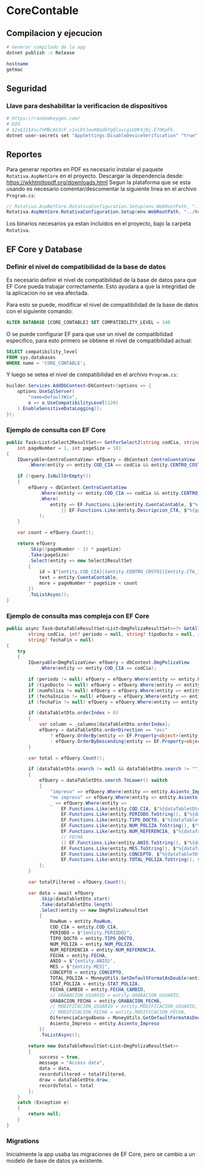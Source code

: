 ﻿# CoreContable

## Compilacion y ejecucion
```sh
# Generar compilado de la app
dotnet publish -c Release

hostname
getmac
```

## Seguridad
### Llave para deshabilitar la verificacion de dispositivos
```sh
# https://randomkeygen.com/
# DIO
# $2a$11$Xsu7nMBcAS3cF.v1xLDtJewXBqdkYgQlazcg1UDK4jNj.E7OKpFk.
dotnet user-secrets set "AppSettings:DisableDeviceVerification" "true"
```

## Reportes
Para generar reportes en PDF es necesario instalar el paquete `Rotativa.AspNetCore` en el proyecto.
Descargar la dependencia desde: https://wkhtmltopdf.org/downloads.html
Segun la plataforma que se esta usando es necesario comentar/descomentar la siguiente linea en el archivo `Program.cs`:

```csharp
// Rotativa.AspNetCore.RotativaConfiguration.Setup(env.WebRootPath, "../Rotativa/Windows");
Rotativa.AspNetCore.RotativaConfiguration.Setup(env.WebRootPath, "../Rotativa/macOS");
```

Los binarios necesarios ya estan incluidos en el proyecto, bajo la carpeta `Rotativa`.

## EF Core y Database

### Definir el nivel de compatibilidad de la base de datos
Es necesario definir el nivel de compatibilidad de la base de datos para que EF Core pueda trabajar correctamente.
Esto ayudara a que la integridad de la aplicacion no se vea afectada.

Para esto se puede, modificar el nivel de compatibilidad de la base de datos con el siguiente comando:
```sql
ALTER DATABASE [CORE_CONTABLE] SET COMPATIBILITY_LEVEL = 140
```

O se puede configurar EF para que use un nivel de compatibilidad especifico, para esto primero se obtiene el nivel de compatibilidad actual:
```sql
SELECT compatibility_level
FROM sys.databases
WHERE name = 'CORE_CONTABLE';
```

Y luego se setea el nivel de compatibilidad en el archivo `Program.cs`:
```csharp
builder.Services.AddDbContext<DbContext>(options => {
    options.UseSqlServer(
        "name=DefaultWin",
        o => o.UseCompatibilityLevel(120)
    ).EnableSensitiveDataLogging();
});
```

### Ejemplo de consulta con EF Core
```csharp
public Task<List<Select2ResultSet>> GetForSelect2(string codCia, string codCC, string? query = null,
    int pageNumber = 1, int pageSize = 10)
{
    IQueryable<CentroCuentaView> efQuery = dbContext.CentroCuentaView
        .Where(entity => entity.COD_CIA == codCia && entity.CENTRO_COSTO == codCC);

    if (!query.IsNullOrEmpty())
    {
        efQuery = dbContext.CentroCuentaView
            .Where(entity => entity.COD_CIA == codCia && entity.CENTRO_COSTO == codCC)
            .Where(
                entity => EF.Functions.Like(entity.CuentaContable, $"%{query}%")
                    || EF.Functions.Like(entity.Descripcion_CTA, $"%{query}%")
            );
    }

    var count = efQuery.Count();

    return efQuery
        .Skip((pageNumber - 1) * pageSize)
        .Take(pageSize)
        .Select(entity => new Select2ResultSet
        {
            id = $"{entity.COD_CIA}|{entity.CENTRO_COSTO}|{entity.CTA_1}|{entity.CTA_2}|{entity.CTA_3}|{entity.CTA_4}|{entity.CTA_5}|{entity.CTA_6}",
            text = entity.CuentaContable,
            more = pageNumber * pageSize < count
        })
        .ToListAsync();
}
```

### Ejemplo de consulta mas compleja con EF Core
```csharp
public async Task<DataTableResultSet<List<DmgPolizaResultSet>>?> GetAllBy(DataTabletDto dataTabletDto,
        string codCia, int? periodo = null, string? tipoDocto = null, int? numPoliza = null, string? fechaInicio = null,
        string? fechaFin = null)
{
    try
    {
        IQueryable<DmgPolizaView> efQuery = dbContext.DmgPolizaView
            .Where(entity => entity.COD_CIA == codCia);

        if (periodo != null) efQuery = efQuery.Where(entity => entity.PERIODO == periodo);
        if (tipoDocto != null) efQuery = efQuery.Where(entity => entity.TIPO_DOCTO == tipoDocto);
        if (numPoliza != null) efQuery = efQuery.Where(entity => entity.NUM_POLIZA == numPoliza);
        if (fechaInicio != null) efQuery = efQuery.Where(entity => entity.FECHA >= DateTimeUtils.ParseFromString(fechaInicio));
        if (fechaFin != null) efQuery = efQuery.Where(entity => entity.FECHA <= DateTimeUtils.ParseFromString(fechaFin));

        if (dataTabletDto.orderIndex > 0)
        {
            var column = _columns[dataTabletDto.orderIndex];
            efQuery = dataTabletDto.orderDirection == "asc"
                ? efQuery.OrderBy(entity => EF.Property<object>(entity, column))
                : efQuery.OrderByDescending(entity => EF.Property<object>(entity, column));
        }

        var total = efQuery.Count();

        if (dataTabletDto.search != null && dataTabletDto.search != "")
        {
            efQuery = dataTabletDto.search.ToLower() switch
            {
                "impreso" => efQuery.Where(entity => entity.Asiento_Impreso == "S"),
                "no impreso" => efQuery.Where(entity => entity.Asiento_Impreso == "N"),
                _ => efQuery.Where(entity =>
                    EF.Functions.Like(entity.COD_CIA, $"%{dataTabletDto.search}%") ||
                    EF.Functions.Like(entity.PERIODO.ToString(), $"%{dataTabletDto.search}%") ||
                    EF.Functions.Like(entity.TIPO_DOCTO, $"%{dataTabletDto.search}%") ||
                    EF.Functions.Like(entity.NUM_POLIZA.ToString(), $"%{dataTabletDto.search}%") ||
                    EF.Functions.Like(entity.NUM_REFERENCIA, $"%{dataTabletDto.search}%")
                    // FECHA
                    || EF.Functions.Like(entity.ANIO.ToString(), $"%{dataTabletDto.search}%") ||
                    EF.Functions.Like(entity.MES.ToString(), $"%{dataTabletDto.search}%") ||
                    EF.Functions.Like(entity.CONCEPTO, $"%{dataTabletDto.search}%") ||
                    EF.Functions.Like(entity.TOTAL_POLIZA.ToString(), $"%{dataTabletDto.search}%"))
            };
        }

        var totalFiltered = efQuery.Count();

        var data = await efQuery
            .Skip(dataTabletDto.start)
            .Take(dataTabletDto.length)
            .Select(entity => new DmgPolizaResultSet
            {
                RowNum = entity.RowNum,
                COD_CIA = entity.COD_CIA,
                PERIODO = $"{entity.PERIODO}",
                TIPO_DOCTO = entity.TIPO_DOCTO,
                NUM_POLIZA = entity.NUM_POLIZA,
                NUM_REFERENCIA = entity.NUM_REFERENCIA,
                FECHA = entity.FECHA,
                ANIO = $"{entity.ANIO}",
                MES = $"{entity.MES}",
                CONCEPTO = entity.CONCEPTO,
                TOTAL_POLIZA = MoneyUtils.GetDefaultFormatAsDouble(entity.TOTAL_POLIZA),
                STAT_POLIZA = entity.STAT_POLIZA,
                FECHA_CAMBIO = entity.FECHA_CAMBIO,
                // GRABACION_USUARIO = entity.GRABACION_USUARIO,
                GRABACION_FECHA = entity.GRABACION_FECHA,
                // MODIFICACION_USUARIO = entity.MODIFICACION_USUARIO,
                // MODIFICACION_FECHA = entity.MODIFICACION_FECHA,
                DiferenciaCargoAbono = MoneyUtils.GetDefaultFormatAsDouble(entity.DiferenciaCargoAbono),
                Asiento_Impreso = entity.Asiento_Impreso
            })
            .ToListAsync();

        return new DataTableResultSet<List<DmgPolizaResultSet>>
        {
            success = true,
            message = "Access data",
            data = data,
            recordsFiltered = totalFiltered,
            draw = dataTabletDto.draw,
            recordsTotal = total
        };
    }
    catch (Exception e)
    {
        return null;
    }
}
```

### Migrations
Inicialmente la app usaba las migraciones de EF Core, pero se cambio a un modelo de base de datos ya existente.